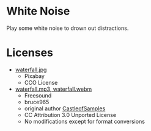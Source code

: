 # White Noise

Play some white noise to drown out distractions.

# Licenses

* [waterfall.jpg](https://www.pexels.com/photo/view-of-waterfall-327394/)
  * Pixabay
  * CCO License
* [waterfall.mp3, waterfall.webm](https://freesound.org/people/bruce965/sounds/404010/)
  * Freesound
  * bruce965
  * original author [CastleofSamples](https://freesound.org/people/CastleofSamples/)
  * CC Attribution 3.0 Unported License
  * No modifications except for format conversions

